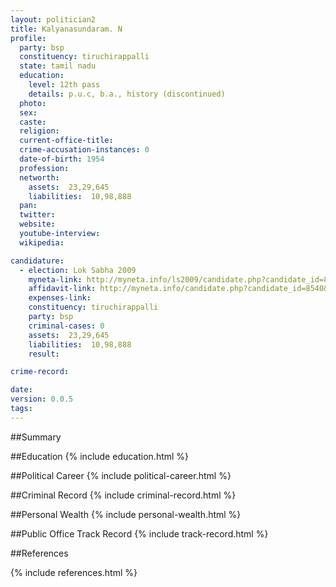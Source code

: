 ```yaml
---
layout: politician2
title: Kalyanasundaram. N
profile: 
  party: bsp
  constituency: tiruchirappalli
  state: tamil nadu
  education: 
    level: 12th pass
    details: p.u.c, b.a., history (discontinued)
  photo: 
  sex: 
  caste: 
  religion: 
  current-office-title: 
  crime-accusation-instances: 0
  date-of-birth: 1954
  profession: 
  networth: 
    assets:  23,29,645
    liabilities:  10,98,888
  pan: 
  twitter: 
  website: 
  youtube-interview: 
  wikipedia: 

candidature: 
  - election: Lok Sabha 2009
    myneta-link: http://myneta.info/ls2009/candidate.php?candidate_id=8540
    affidavit-link: http://myneta.info/candidate.php?candidate_id=8540&scan=original
    expenses-link: 
    constituency: tiruchirappalli 
    party: bsp
    criminal-cases: 0
    assets:  23,29,645
    liabilities:  10,98,888
    result:  

crime-record: 

date: 
version: 0.0.5
tags: 
---
```

##Summary


##Education
{% include education.html %}


##Political Career
{% include political-career.html %}


##Criminal Record
{% include criminal-record.html %}


##Personal Wealth
{% include personal-wealth.html %}


##Public Office Track Record
{% include track-record.html %}


##References


{% include references.html %}